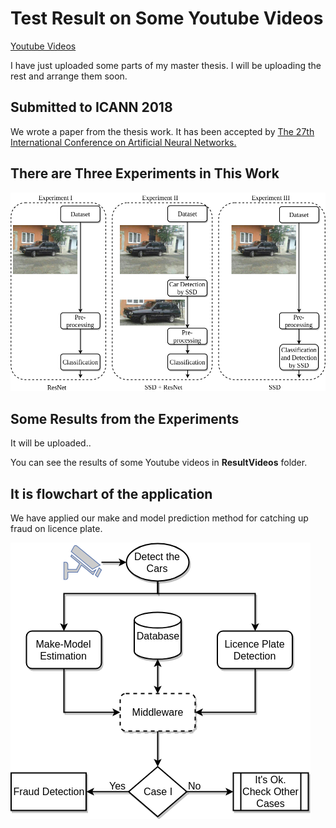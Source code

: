 # Test Result on Some Youtube Videos

[Youtube Videos](https://www.youtube.com/watch?v=ap9glASN9xc&list=PLM7sp8Qv0OM_dZ0s4LQAtab4WbVuQsccc)


I have just uploaded some parts of my master thesis. I will be uploading the rest and arrange them soon. 

## Submitted to ICANN 2018 

We wrote a paper from the thesis work. 
It has been accepted by [The 27th International Conference on Artificial Neural Networks.](https://e-nns.org/icann2018/)


## There are Three Experiments in This Work

![alt text](images/overview15.png "Overview of the Approaches")


## Some Results from the Experiments

It will be uploaded..

You can see the results of some Youtube videos in **ResultVideos** folder.

## It is flowchart of the application

We have applied our make and model prediction method for catching up fraud on licence plate. 

![alt text](images/flowchart5.png "Flowchart of the Application")
